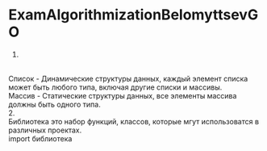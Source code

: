 # ExamAlgorithmizationBelomyttsevGO

1.
<br>
Список - Динамические структуры данных, каждый элемент списка может быть любого типа, включая другие списки и массивы.
<br>
Массив - Статические структуры данных, все элементы массива должны быть одного типа.
<br>
2.
<br>
Библиотека это набор функций, классов, которые мгут использоватся в различных проектах.
<br>
import библиотека
